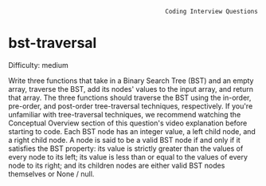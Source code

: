                                                 Coding Interview Questions     
# bst-traversal

Difficulty: medium

  Write three functions that take in a Binary Search Tree (BST) and an empty
  array, traverse the BST, add its nodes' values to the input array, and return
  that array. The three functions should traverse the BST using the in-order,
  pre-order, and post-order tree-traversal techniques, respectively.
  If you're unfamiliar with tree-traversal techniques, we recommend watching the
  Conceptual Overview section of this question's video explanation before
  starting to code. Each BST node has an integer value, a left child node, and a right
  child node. A node is said to be a valid BST node if and only if it satisfies the BST
  property: its value is strictly greater than the values of every node to its left; its
  value  is less than or equal to the values of every node to its right; and its children nodes are either valid
  BST nodes themselves or None / null.
  
